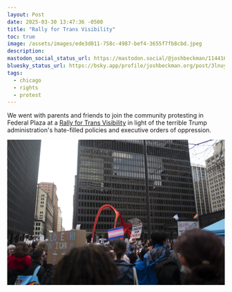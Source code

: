 ```yaml
---
layout: Post
date: 2025-03-30 13:47:36 -0500
title: "Rally for Trans Visibility"
toc: true
image: /assets/images/ede3d011-758c-4987-bef4-3655f7fb8cbd.jpeg
description: 
mastodon_social_status_url: https://mastodon.social/@joshbeckman/114416105611881024
bluesky_status_url: https://bsky.app/profile/joshbeckman.org/post/3lnuyp4jqam2g
tags:
  - chicago
  - rights
  - protest
---
```



We went with parents and friends to join the community protesting in Federal Plaza at a [Rally for Trans Visibility](https://www.mobilize.us/mobilize/event/759834/) in light of the terrible Trump administration's  hate-filled policies and executive orders of oppression.

![rally for trans rights](/assets/images/ede3d011-758c-4987-bef4-3655f7fb8cbd.jpeg)
